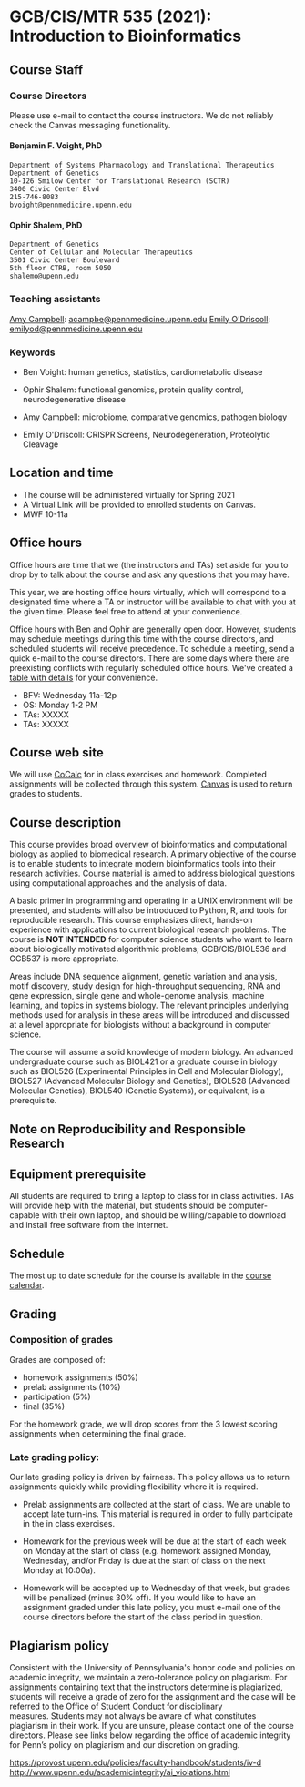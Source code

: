 # GCB/CIS/MTR 535 (2021): Introduction to Bioinformatics

## Course Staff

### Course Directors

Please use e-mail to contact the course instructors.
We do not reliably check the Canvas messaging functionality.

#### Benjamin F. Voight, PhD
    Department of Systems Pharmacology and Translational Therapeutics
    Department of Genetics
    10-126 Smilow Center for Translational Research (SCTR)
    3400 Civic Center Blvd
    215-746-8083
    bvoight@pennmedicine.upenn.edu

#### Ophir Shalem, PhD
    Department of Genetics
    Center of Cellular and Molecular Therapeutics
    3501 Civic Center Boulevard
    5th floor CTRB, room 5050
    shalemo@upenn.edu

### Teaching assistants

[Amy Campbell](mailto:acampbe@pennmedicine.upenn.edu): acampbe@pennmedicine.upenn.edu
[Emily O’Driscoll](mailto:emilyod@pennmedicine.upenn.edu): emilyod@pennmedicine.upenn.edu

### Keywords

* Ben Voight: human genetics, statistics, cardiometabolic disease
* Ophir Shalem: functional genomics, protein quality control, neurodegenerative disease

* Amy Campbell: microbiome, comparative genomics, pathogen biology
* Emily O'Driscoll: CRISPR Screens, Neurodegeneration, Proteolytic Cleavage

## Location and time

* The course will be administered virtually for Spring 2021
* A Virtual Link will be provided to enrolled students on Canvas.
* MWF 10-11a

## Office hours

Office hours are time that we (the instructors and TAs) set aside for you to 
drop by to talk about the course and ask any questions that you may have.

This year, we are hosting office hours virtually, which will correspond to a
designated time where a TA or instructor will be available to chat with you
at the given time. Please feel free to attend at your convenience.

Office hours with Ben and Ophir are generally open door. However, students may
schedule meetings during this time with the course directors, and scheduled
students will receive precedence. To schedule a meeting, send a quick e-mail to
the course directors. There are some days where there are preexisting conflicts
with regularly scheduled office hours. We've created a 
[table with details](https://github.com/bvoight/GCB535/blob/master/OfficeHours.md)
for your convenience.

* BFV: Wednesday 11a-12p
* OS: Monday 1-2 PM 
* TAs: XXXXX
* TAs: XXXXX

## Course web site

We will use [CoCalc](https://cocalc.com/) for in class exercises
and homework. Completed assignments will be collected through this system.
[Canvas](https://upenn.instructure.com/) is used to return grades to students.

## Course description

This course provides broad overview of bioinformatics and computational biology
as applied to biomedical research. A primary objective of the course is to
enable students to integrate modern bioinformatics tools into their research
activities. Course material is aimed to address biological questions using
computational approaches and the analysis of data.

A basic primer in programming and operating in a UNIX environment will be
presented, and students will also be introduced to Python, R, and tools for
reproducible research. This course emphasizes direct, hands-on experience with
applications to current biological research problems. The course is **NOT
INTENDED** for computer science students who want to learn about biologically
motivated algorithmic problems; GCB/CIS/BIOL536 and GCB537 is more appropriate.

Areas include DNA sequence alignment, genetic variation and analysis, motif
discovery, study design for high-throughput sequencing, RNA and gene expression,
single gene and whole-genome analysis, machine learning, and topics in systems
biology. The relevant principles underlying methods used for analysis in these
areas will be introduced and discussed at a level appropriate for biologists
without a background in computer science.

The course will assume a solid knowledge of modern biology. An advanced
undergraduate course such as BIOL421 or a graduate course in biology such as
BIOL526 (Experimental Principles in Cell and Molecular Biology), BIOL527
(Advanced Molecular Biology and Genetics), BIOL528 (Advanced Molecular
Genetics), BIOL540 (Genetic Systems), or equivalent, is a prerequisite.

## Note on Reproducibility and Responsible Research


## Equipment prerequisite

All students are required to bring a laptop to class for in class activities.
TAs will provide help with the material, but students should be computer-capable
with their own laptop, and should be willing/capable to download and install
free software from the Internet.

## Schedule

The most up to date schedule for the course is available in the [course
calendar](https://github.com/bvoight/GCB535/blob/master/Course_Calendar.md).

## Grading

### Composition of grades

Grades are composed of:

* homework assignments (50%)
* prelab assignments (10%)
* participation (5%)
* final (35%)

For the homework grade, we will drop scores from the 3 lowest scoring
assignments when determining the final grade.

### Late grading policy:

Our late grading policy is driven by fairness. This policy allows us to
return assignments quickly while providing flexibility where it is required.

* Prelab assignments are collected at the start of class. We are unable to
accept late turn-ins. This material is required in order to fully participate
in the in class exercises.

* Homework for the previous week will be due at the start of each week on Monday
at the start of class (e.g. homework assigned Monday, Wednesday, and/or Friday
is due at the start of class on the next Monday at 10:00a). 

* Homework will be accepted up to Wednesday of that week, but grades will be penalized 
(minus 30% off). If you would like to have an assignment graded under this late policy, 
you must e-mail one of the course directors before the start of the class period in question.

## Plagiarism policy

Consistent with the University of Pennsylvania's honor code and policies on
academic integrity, we maintain a zero-tolerance policy on plagiarism. For
assignments containing text that the instructors determine is plagiarized,
students will receive a grade of zero for the assignment and the case will be
referred to the Office of Student Conduct for disciplinary measures. Students
may not always be aware of what constitutes plagiarism in their work. If you are
unsure, please contact one of the course directors. Please see links below
regarding the office of academic integrity for Penn’s policy on plagiarism and
our discretion on grading.

https://provost.upenn.edu/policies/faculty-handbook/students/iv-d
http://www.upenn.edu/academicintegrity/ai_violations.html
